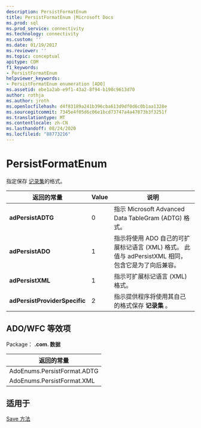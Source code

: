 ```yaml
---
description: PersistFormatEnum
title: PersistFormatEnum |Microsoft Docs
ms.prod: sql
ms.prod_service: connectivity
ms.technology: connectivity
ms.custom: ''
ms.date: 01/19/2017
ms.reviewer: ''
ms.topic: conceptual
apitype: COM
f1_keywords:
- PersistFormatEnum
helpviewer_keywords:
- PersistFormatEnum enumeration [ADO]
ms.assetid: ebe1a2ab-e9f1-43a2-8f94-b190c9613d70
author: rothja
ms.author: jroth
ms.openlocfilehash: d4f83189a241b396cba613d9df0d6c0b1aa1328e
ms.sourcegitcommit: 7345e4f05d6c06e1bcd73747a4a47873b3f3251f
ms.translationtype: MT
ms.contentlocale: zh-CN
ms.lasthandoff: 08/24/2020
ms.locfileid: "88773216"
---
```

# <a name="persistformatenum"></a>PersistFormatEnum
指定保存 [记录集](./recordset-object-ado.md)的格式。  
  
|返回的常量|Value|说明|  
|--------------|-----------|-----------------|  
|**adPersistADTG**|0|指示 Microsoft Advanced Data TableGram (ADTG) 格式。|  
|**adPersistADO**|1|指示将使用 ADO 自己的可扩展标记语言 (XML) 格式。 此值与 adPersistXML 相同，包含它是为了向后兼容。|  
|**adPersistXML**|1|指示可扩展标记语言 (XML) 格式。|  
|**adPersistProviderSpecific**|2|指示提供程序将使用其自己的格式保存 **记录集** 。|  
  
## <a name="adowfc-equivalent"></a>ADO/WFC 等效项  
 Package： **.com. 数据**  
  
|返回的常量|  
|--------------|  
|AdoEnums.PersistFormat.ADTG|  
|AdoEnums.PersistFormat.XML|  
  
## <a name="applies-to"></a>适用于  
 [Save 方法](./save-method.md)